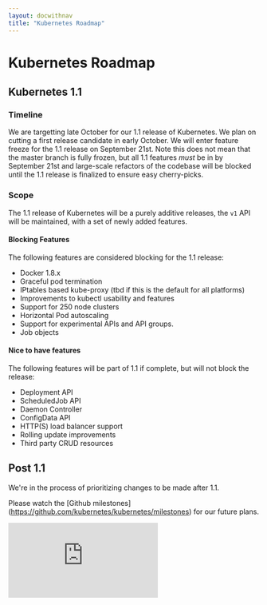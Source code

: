 ```yaml
---
layout: docwithnav
title: "Kubernetes Roadmap"
---
```

<!-- BEGIN MUNGE: UNVERSIONED_WARNING -->


<!-- END MUNGE: UNVERSIONED_WARNING -->

# Kubernetes Roadmap

## Kubernetes 1.1

### Timeline

We are targetting late October for our 1.1 release of Kubernetes.  We plan on cutting a first release candidate
in early October.  We will enter feature freeze for the 1.1 release on September 21st.  Note this does not mean
that the master branch is fully frozen, but all 1.1 features *must* be in by September 21st and large-scale
refactors of the codebase will be blocked until the 1.1 release is finalized to ensure easy cherry-picks.

### Scope

The 1.1 release of Kubernetes will be a purely additive releases, the `v1` API will be maintained, with a set
of newly added features.

#### Blocking Features

The following features are considered blocking for the 1.1 release:
   * Docker 1.8.x
   * Graceful pod termination
   * IPtables based kube-proxy (tbd if this is the default for all platforms)
   * Improvements to kubectl usability and features
   * Support for 250 node clusters
   * Horizontal Pod autoscaling
   * Support for experimental APIs and API groups.
   * Job objects

#### Nice to have features

The following features will be part of 1.1 if complete, but will not block the release:
   * Deployment API
   * ScheduledJob API
   * Daemon Controller
   * ConfigData API
   * HTTP(S) load balancer support
   * Rolling update improvements
   * Third party CRUD resources

## Post 1.1

We're in the process of prioritizing changes to be made after 1.1.

Please watch the [Github milestones] (https://github.com/kubernetes/kubernetes/milestones) for our future plans.




<!-- BEGIN MUNGE: IS_VERSIONED -->
<!-- TAG IS_VERSIONED -->
<!-- END MUNGE: IS_VERSIONED -->


<!-- BEGIN MUNGE: GENERATED_ANALYTICS -->
[![Analytics](https://kubernetes-site.appspot.com/UA-36037335-10/GitHub/docs/roadmap.md?pixel)]()
<!-- END MUNGE: GENERATED_ANALYTICS -->

